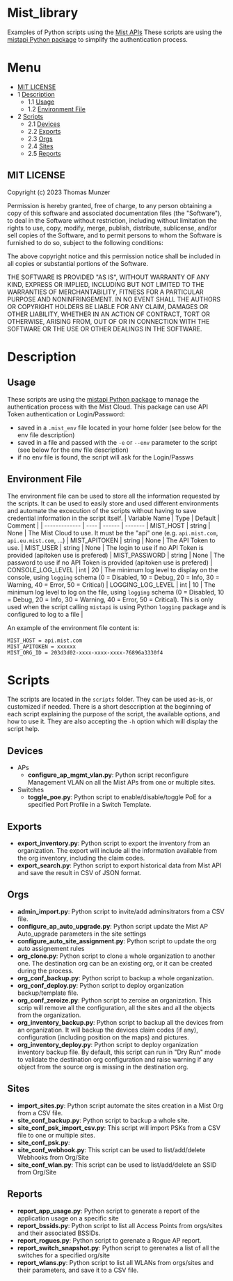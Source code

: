 
# Mist_library
Examples of Python scripts using the [Mist APIs](https://www.mist.com)
These scripts are using the [mistapi Python package](https://pypi.org/project/mistapi/) to simplify the authentication process.

# Menu
- [MIT LICENSE](#mit-license)
- 1 [Description](#description)
  - 1.1 [Usage](#usage)
  - 1.2 [Environment File](#environment-file)
- 2 [Scripts](#scripts)
  - 2.1 [Devices](#devices)
  - 2.2 [Exports](#exports)
  - 2.3 [Orgs](#orgs)
  - 2.4 [Sites](#sites)
  - 2.5 [Reports](#reports)

## MIT LICENSE
 
Copyright (c) 2023 Thomas Munzer

Permission is hereby granted, free of charge, to any person obtaining a copy of this software and associated documentation files (the "Software"), to deal in the  Software without restriction, including without limitation the rights to use, copy, modify, merge, publish, distribute, sublicense, and/or sell copies of the Software, and to permit persons to whom the Software is furnished to do so, subject to the following conditions:

The above copyright notice and this permission notice shall be included in all copies or substantial portions of the Software.

THE SOFTWARE IS PROVIDED "AS IS", WITHOUT WARRANTY OF ANY KIND, EXPRESS OR IMPLIED, INCLUDING BUT NOT LIMITED TO THE WARRANTIES OF MERCHANTABILITY, FITNESS FOR A PARTICULAR PURPOSE AND NONINFRINGEMENT. IN NO EVENT SHALL THE AUTHORS OR COPYRIGHT HOLDERS BE LIABLE FOR ANY CLAIM, DAMAGES OR OTHER LIABILITY, WHETHER IN AN ACTION OF CONTRACT, TORT OR OTHERWISE, ARISING FROM, OUT OF OR IN CONNECTION WITH THE SOFTWARE OR THE USE OR OTHER DEALINGS IN THE SOFTWARE.

# Description
## Usage
These scripts are using the [mistapi Python package](https://pypi.org/project/mistapi/) to manage the authentication process with the Mist Cloud.
This package can use API Token authentication or Login/Password:
- saved in a `.mist_env` file located in your home folder (see below for the env file description)
- saved in a file and passed with the `-e` or `--env` parameter to the script (see below for the env file description)
- if no env file is found, the script will ask for the Login/Passws

## Environment File
The environment file can be used to store all the information requested by the scripts. It can be used to easily store and used different environments and automate the excecution of the scripts without having to save credential information in the script itself.
| Variable Name | Type | Default | Comment |
| ------------- | ---- |  ------ | ------- |
MIST_HOST | string | None | The Mist Cloud to use. It must be the "api" one (e.g. `api.mist.com`, `api.eu.mist.com`, ...) |
MIST_APITOKEN | string | None | The API Token to use.  |
MIST_USER | string | None | The login to use if no API Token is provided (apitoken use is prefered) |
MIST_PASSWORD | string | None | The password to use if no API Token is provided (apitoken use is prefered) |
CONSOLE_LOG_LEVEL | int | 20 | The minimum log level to display on the console, using `logging` schema (0 = Disabled, 10 = Debug, 20 = Info, 30 = Warning, 40 = Error, 50 = Critical) |
LOGGING_LOG_LEVEL | int | 10 | The minimum log level to log on the file, using `logging` schema (0 = Disabled, 10 = Debug, 20 = Info, 30 = Warning, 40 = Error, 50 = Critical). This is only used when the script calling `mistapi` is using Python `logging` package and is configured to log to a file |

An example of the environment file content is:
```
MIST_HOST = api.mist.com
MIST_APITOKEN = xxxxxx
MIST_ORG_ID = 203d3d02-xxxx-xxxx-xxxx-76896a3330f4
```

# Scripts
The scripts are located in the `scripts` folder. They can be used as-is, or customized if needed.
There is a short desccription at the beginning of each script explaining the purpose of the script, the available options, and how to use it. They are also accepting the `-h` option which will display the script help.

## Devices
- APs
    - **configure_ap_mgmt_vlan.py**: Python script reconfigure Management VLAN on all the Mist APs from one or multiple sites.
- Switches
    - **toggle_poe.py**: Python script to enable/disable/toggle PoE for a specified Port Profile in a Switch Template.
## Exports
- **export_inventory.py**: Python script to export the inventory from an organization. The export will include all the information available from the org inventory, including the claim codes.
- **export_search.py**: Python script to export historical data from Mist API and save the result in CSV of JSON format.
## Orgs
- **admin_import.py**: Python script to invite/add adminsitrators from a CSV file.
- **configure_ap_auto_upgrade.py**: Python script update the Mist AP Auto_upgrade parameters in the site settings
- **configure_auto_site_assignment.py**: Python script to update the org auto assignement rules
- **org_clone.py**: Python script to clone a whole organization to another one. The destination org can be an existing org, or it can be created during the process.
- **org_conf_backup.py**: Python script to backup a whole organization.
- **org_conf_deploy.py**: Python script to deploy organization backup/template file.
- **org_conf_zeroize.py**: Python script to zeroise an organization. This scrip will remove all the configuration, all the sites and all the objects from the organization.
- **org_inventory_backup.py**: Python script to backup all the devices from an organization. It will backup the devices claim codes (if any), configuration (including position on the maps) and pictures.
- **org_inventory_deploy.py**: Python script to deploy organization inventory backup file. By default, this script can run in "Dry Run" mode to validate the destination org configuration and raise warning if any object from the source org is missing in the destination org.
## Sites
- **import_sites.py**: Python script automate the sites creation in a Mist Org from a CSV file.
- **site_conf_backup.py**: Python script to backup a whole site.
- **site_conf_psk_import_csv.py**: This script will import PSKs from a CSV file to one or multiple sites.
- **site_conf_psk.py**:  
- **site_conf_webhook.py**: This script can be used to list/add/delete Webhooks from Org/Site
- **site_conf_wlan.py**: This script can be used to list/add/delete an SSID from Org/Site
## Reports
- **report_app_usage.py**: Python script to generate a report of the application usage on a specific site
- **report_bssids.py**: Python script to list all Access Points from orgs/sites and their associated BSSIDs. 
- **report_rogues.py**: Python script to gerenate a Rogue AP report.
- **report_switch_snapshot.py**: Python script to gerenates a list of all the switches for a specified org/site
- **report_wlans.py**: Python script to list all WLANs from orgs/sites and their parameters, and save it to a CSV file.

